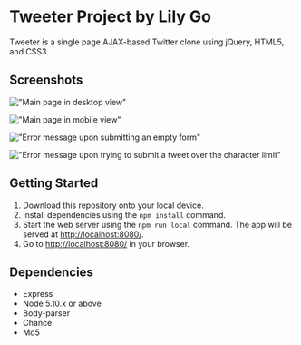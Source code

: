 # Tweeter Project by Lily Go

Tweeter is a single page AJAX-based Twitter clone using jQuery, HTML5, and CSS3. 

## Screenshots 

!["Main page in desktop view"](https://user-images.githubusercontent.com/107281344/229027053-fc6607ed-5ac4-49a8-92e0-903c8ae13e6a.png)

!["Main page in mobile view"](https://user-images.githubusercontent.com/107281344/229027078-150d4dc4-82b6-4084-92c5-5fb95472732c.png)

!["Error message upon submitting an empty form"](https://user-images.githubusercontent.com/107281344/229027104-a43c7bd5-0315-43ad-9b50-2b5acea70110.png)

!["Error message upon trying to submit a tweet over the character limit"](https://user-images.githubusercontent.com/107281344/229027129-af8b383f-c1fd-4895-b0a7-ed0903d65a14.png)

## Getting Started

1. Download this repository onto your local device.
2. Install dependencies using the `npm install` command.
3. Start the web server using the `npm run local` command. The app will be served at <http://localhost:8080/>.
4. Go to <http://localhost:8080/> in your browser.

## Dependencies

- Express
- Node 5.10.x or above
- Body-parser
- Chance
- Md5
